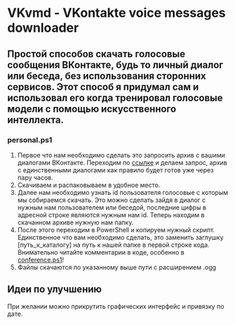# VKvmd - VKontakte voice messages downloader
## Простой способов скачать голосовые сообщения ВКонтакте, будь то личный диалог или беседа, без использования сторонних сервисов. Этот способ я придумал сам и использовал его когда тренировал голосовые модели с помощью искусственного интеллекта.

### personal.ps1
1. Первое что нам необходимо сделать это запросить архив с вашими диалогами ВКонтакте. Переходим по [ссылке](https://vk.com/data_protection?section=rules&scroll_to_archive=1) и делаем запрос, архив с единственными диалогами как правило будет готов уже через пару часов.
2. Скачиваем и распаковываем в удобное место.
3. Далее нам необходимо узнать id пользователя голосовые с которым мы собираемся скачать. Это можно сделать зайдя в диалог с нужным нам пользователем или беседой, последние цифры в адресной строке являются нужным нам id. Теперь находим в скачанном архиве нужную нам папку.
4. После этого переходим в PowerShell и копируем нужный скрипт. Единственное что вам необходимо сделать, это заменить заглушку [путь_к_каталогу] на путь к нашей папке в первой строке кода. Внимательно читайте комментарии в коде, особенно в [conference.ps1](https://github.com/caefolomy/VKvmd/blob/main/conference.ps1)!
5. Файлы скачаются по указанному выше пути с расширением .ogg

## Идеи по улучшению
При желании можно прикрутить графических интерфейс и привязку по дате.
